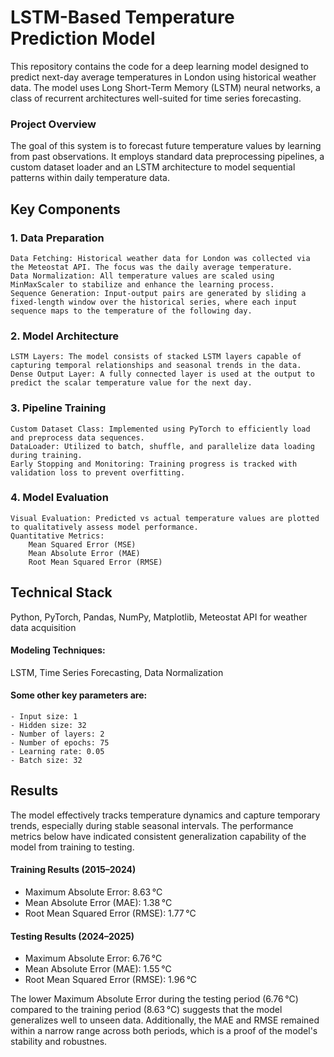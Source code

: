 # LSTM-Based Temperature Prediction Model

This repository contains the  code for a deep learning model designed to predict next-day average temperatures in London using historical weather data. The model uses Long Short-Term Memory (LSTM) neural networks, a class of recurrent architectures well-suited for time series forecasting.

### Project Overview
The goal of this system is to forecast future temperature values by learning from past observations. It employs standard data preprocessing pipelines, a custom dataset loader and an LSTM architecture to model sequential patterns within daily temperature data.

## Key Components
### 1. Data Preparation
    Data Fetching: Historical weather data for London was collected via the Meteostat API. The focus was the daily average temperature.
    Data Normalization: All temperature values are scaled using MinMaxScaler to stabilize and enhance the learning process.
    Sequence Generation: Input-output pairs are generated by sliding a fixed-length window over the historical series, where each input sequence maps to the temperature of the following day.

### 2. Model Architecture
    LSTM Layers: The model consists of stacked LSTM layers capable of capturing temporal relationships and seasonal trends in the data.
    Dense Output Layer: A fully connected layer is used at the output to predict the scalar temperature value for the next day.

### 3. Pipeline Training
    Custom Dataset Class: Implemented using PyTorch to efficiently load and preprocess data sequences.
    DataLoader: Utilized to batch, shuffle, and parallelize data loading during training.
    Early Stopping and Monitoring: Training progress is tracked with validation loss to prevent overfitting.

### 4. Model Evaluation
    Visual Evaluation: Predicted vs actual temperature values are plotted to qualitatively assess model performance.
    Quantitative Metrics:
        Mean Squared Error (MSE)
        Mean Absolute Error (MAE)
        Root Mean Squared Error (RMSE)
        
## Technical Stack
Python, PyTorch, Pandas, NumPy, Matplotlib, Meteostat API for weather data acquisition

  #### Modeling Techniques:
  LSTM, Time Series Forecasting, Data Normalization

  #### Some other key parameters are:
    - Input size: 1
    - Hidden size: 32
    - Number of layers: 2
    - Number of epochs: 75
    - Learning rate: 0.05
    - Batch size: 32

## Results
The model effectively tracks temperature dynamics and capture temporary trends, especially during stable seasonal intervals. 
The performance metrics below have indicated consistent generalization capability of the model from training to testing.

#### Training Results (2015–2024)
  - Maximum Absolute Error: 8.63 °C
  - Mean Absolute Error (MAE): 1.38 °C
  - Root Mean Squared Error (RMSE): 1.77 °C

#### Testing Results (2024–2025)
  - Maximum Absolute Error: 6.76 °C
  - Mean Absolute Error (MAE): 1.55 °C
  - Root Mean Squared Error (RMSE): 1.96 °C

The lower Maximum Absolute Error during the testing period (6.76 °C) compared to the training period (8.63 °C) suggests that the model generalizes well to unseen data. Additionally, the MAE and RMSE remained within a narrow range across both periods, which is a proof of the model's stability and robustnes.
